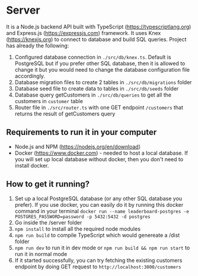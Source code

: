 # Server

It is a Node.js backend API built with TypeScript (https://typescriptlang.org) and Express.js (https://expressjs.com) framework. It uses Knex (https://knexjs.org) to connect to database and build SQL queries. Project has already the following:
1) Configured database connection in `./src/db/knex.ts`. Default is PostgreSQL but if you prefer other SQL database, then it is allowed to change it but you would need to change the database configuration file accordingly.
2) Database migration files to create 2 tables in `./src/db/migrations` folder
3) Database seed file to create data to tables in `./src/db/seeds` folder
4) Database query getCustomers in `./src/db/queries` to get all the customers in `customer` table
5) Router file in `./src/router.ts` with one GET endpoint `/customers` that returns the result of getCustomers query

## Requirements to run it in your computer
* Node.js and NPM (https://nodejs.org/en/download)
* Docker (https://www.docker.com) - needed to host a local database. If you will set up local database without docker, then you don't need to install docker.

## How to get it running?
1) Set up a local PostgreSQL database (or any other SQL database you prefer). If you use docker, you can easily do it by running this docker command in your terminal `docker run --name leaderboard-postgres -e POSTGRES_PASSWORD=password -p 5432:5432 -d postgres`
2) Go inside the /server folder
3) `npm install` to install all the required node modules
4) `npm run build` to compile TypeScript which would genereate a /dist folder
5) `npm run dev` to run it in dev mode or `npm run build && npm run start` to run it in normal mode
6) If it started successfully, you can try fetching the existing customers endpoint by doing GET request to `http://localhost:3000/customers`

